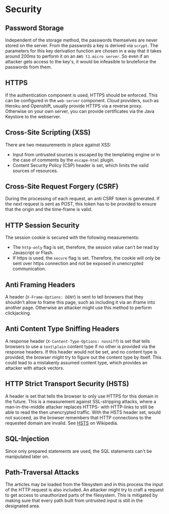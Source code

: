 # Security

## Password Storage

Independent of the storage method, the passwords themselves are never stored on the server. From the passwords a key is derived via `scrypt`. The parameters for this key derivation function are chosen in a way that it takes around 200ms to perform it on an `AWS t1.micro server`. So even if an attacker gets access to the key's, it would be infeasible to bruteforce the passwords from them.

## HTTPS

If the authentication component is used, HTTPS should be enforced. This can be configured in the `web-server` component. Cloud providers, such as Heroku and Openshift, usually provide HTTPS via a reverse proxy. Otherwise on your own server, you can provide certificates via the Java Keystore to the webserver.

## Cross-Site Scripting (XSS)

There are two measurements in place against XSS:
* Input from untrusted sources is escaped by the templating engine or in the case of comments by the `escape-html` plugin.
* Content Security Policy (CSP) header is set, which limits the valid sources of resources.

## Cross-Site Request Forgery (CSRF)

During the processing of each request, an anti CSRF token is generated. If the next request is sent as POST, this token has to be provided to ensure that the origin and the time-frame is valid.

## HTTP Session Security

The session cookie is secured with the following measurements:
* The `http-only` flag is set, therefore, the session value can't be read by Javascript or Flash.
* If https is used, the `secure` flag is set. Therefore, the cookie will only be sent over https connection and not be exposed in unencrypted communication.

## Anti Framing Headers

A header (`X-Frame-Options: DENY`) is sent to tell browsers that they shouldn't allow to frame this page, such as including it via an iframe into another page. Otherwise an attacker might use this method to perform clickjacking.

## Anti Content Type Sniffing Headers

A response header (`X-Content-Type-Options: nosniff`) is set that tells browsers to use a `text\plain` content type if no other is provided via the response headers. If this header would not be set, and no content type is provided, the browser might try to figure out the content type by itself. This could lead to a mistakenly assumed content type, which provides an attacker with attack vectors.

## HTTP Strict Transport Security (HSTS)

A header is set that tells the browser to only use HTTPS for this domain in the future. This is a measurement against SSL-stripping attacks, where a man-in-the-middle attacker replaces HTTPS- with HTTP-links to still be able to read the then unencrypted traffic. With the HSTS header set, would not succeed, as the browser remembers that HTTP connections to the requested domain are invalid. See [HSTS](http://en.wikipedia.org/wiki/HTTP_Strict_Transport_Security) on Wikipedia.

## SQL-Injection

Since only prepared statements are used, the SQL statements can't be manipulated later on.

## Path-Traversal Attacks

The articles may be loaded from the filesystem and in this process the input of the HTTP request is also included. An attacker might try to craft a request to get access to unauthorized parts of the filesystem. This is mitigated by making sure that every path built from untrusted input is still in the designated area.
